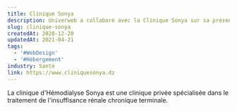 ```yaml
---
title: Clinique Sonya
description: Univerweb a collaboré avec la Clinique Sonya sur sa présence numérique. Nous avons créé le site web et nous assurons son hébergement.
slug: clinique-sonya
createdAt: 2020-12-20
updatedAt: 2021-04-21
tags:
  - '#WebDesign'
  - '#Hébergement'
industry: Santé
link: https://www.cliniquesonya.dz
---
```


La clinique d'Hémodialyse Sonya est une clinique privée spécialisée dans le traitement de l'insuffisance rénale chronique terminale.
